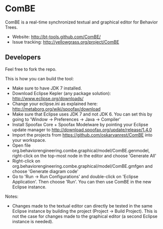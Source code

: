 ComBE
=======

ComBE is a real-time synchronized textual and graphical editor for Behavior Trees.

- Website: http://bt-tools.github.com/ComBE/
- Issue tracking: http://yellowgrass.org/project/ComBE


Developers
----------
Feel free to fork the repo.

This is how you can build the tool:

- Make sure to have JDK 7 installed.
- Download Eclipse Kepler (any package solution): http://www.eclipse.org/downloads/
- Change your eclipse.ini as explained here: http://metaborg.org/wiki/spoofax/download
- Make sure that Eclipse uses JDK 7 and not JDK 6. You can set this by going to 'Window -> Preferences -> Java -> Compiler'
- Install Spoofax Core + Spoofax Modelware by pointing your Eclipse update manager to http://download.spoofax.org/update/release/1.4.0
- Import the projects from https://github.com/oskarvanrest/ComBE into your workspace.
- Open file org.behaviorengineering.combe.graphical/model/ComBE.genmodel, right-click on the top-most node in the editor and choose 'Generate All'
- Right-click on org.behaviorengineering.combe.graphical/model/ComBE.gmfgen and choose 'Generate diagram code'
- Go to 'Run -> Run Configurations' and double-click on 'Eclipse Application'. Then choose 'Run'. You can then use ComBE in the new Eclipse instance.

Notes:

- Changes made to the textual editor can directly be tested in the same Eclipse instance by building the project (Project -> Build Project). This is not the case for changes made to the graphical editor (a second Eclipse instance is needed).

